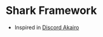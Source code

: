 # Shark Framework

- Inspired in [Discord Akairo](https://github.com/discord-akairo/discord-akairo)
